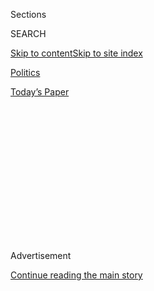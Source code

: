 <div id="app">

<div>

<div>

<div>

<div class="NYTAppHideMasthead css-1q2w90k e1suatyy0">

<div class="section css-ui9rw0 e1suatyy2">

<div class="css-eph4ug er09x8g0">

<div class="css-6n7j50">

</div>

<span class="css-1dv1kvn">Sections</span>

<div class="css-10488qs">

<span class="css-1dv1kvn">SEARCH</span>

</div>

[Skip to content](#site-content)[Skip to site
index](#site-index)

</div>

<div id="masthead-section-label" class="css-1wr3we4 eaxe0e00">

[Politics](https://www.nytimes.com/section/politics)

</div>

<div class="css-10698na e1huz5gh0">

</div>

</div>

<div id="masthead-bar-one" class="section hasLinks css-15hmgas e1csuq9d3">

<div class="css-uqyvli e1csuq9d0">

</div>

<div class="css-1uqjmks e1csuq9d1">

</div>

<div class="css-9e9ivx">

[](https://myaccount.nytimes.com/auth/login?response_type=cookie&client_id=vi)

</div>

<div class="css-1bvtpon e1csuq9d2">

[Today’s
Paper](https://www.nytimes.com/section/todayspaper)

</div>

</div>

</div>

</div>

<div data-aria-hidden="false">

<div id="site-content" data-role="main">

<div>

<div class="css-1aor85t" style="opacity:0.000000001;z-index:-1;visibility:hidden">

<div class="css-1hqnpie">

<div class="css-epjblv">

<span class="css-17xtcya">[Politics](/section/politics)</span><span class="css-x15j1o">|</span><span class="css-fwqvlz">Trump
Raised $107 Million for Inauguration, Doubling
Record</span>

</div>

<div class="css-k008qs">

<div class="css-1iwv8en">

<span class="css-18z7m18"></span>

<div>

</div>

</div>

<span class="css-1n6z4y">https://nyti.ms/2pzbjRJ</span>

<div class="css-1705lsu">

<div class="css-4xjgmj">

<div class="css-4skfbu" data-role="toolbar" data-aria-label="Social Media Share buttons, Save button, and Comments Panel with current comment count" data-testid="share-tools">

  - 
  - 
  - 
  - 
    
    <div class="css-6n7j50">
    
    </div>

  - 

</div>

</div>

</div>

</div>

</div>

</div>

<div id="NYT_TOP_BANNER_REGION" class="css-13pd83m">

</div>

<div id="top-wrapper" class="css-1sy8kpn">

<div id="top-slug" class="css-l9onyx">

Advertisement

</div>

[Continue reading the main
story](#after-top)

<div class="ad top-wrapper" style="text-align:center;height:100%;display:block;min-height:250px">

<div id="top" class="place-ad" data-position="top" data-size-key="top">

</div>

</div>

<div id="after-top">

</div>

</div>

<div id="sponsor-wrapper" class="css-1hyfx7x">

<div id="sponsor-slug" class="css-19vbshk">

Supported by

</div>

[Continue reading the main
story](#after-sponsor)

<div id="sponsor" class="ad sponsor-wrapper" style="text-align:center;height:100%;display:block">

</div>

<div id="after-sponsor">

</div>

</div>

<div class="css-1vkm6nb ehdk2mb0">

# Trump Raised $107 Million for Inauguration, Doubling Record

</div>

<div class="css-79elbk" data-testid="photoviewer-wrapper">

<div class="css-z3e15g" data-testid="photoviewer-wrapper-hidden">

</div>

<div class="css-1a48zt4 ehw59r15" data-testid="photoviewer-children">

![<span class="css-16f3y1r e13ogyst0" data-aria-hidden="true">The
inaugural parade passing by Lafayette Square, near the White House, on
Jan.
20.</span><span class="css-cnj6d5 e1z0qqy90" itemprop="copyrightHolder"><span class="css-1ly73wi e1tej78p0">Credit...</span><span><span>Sam
Hodgson for The New York
Times</span></span></span>](https://static01.nyt.com/images/2017/04/19/us/19INAUG-01/19INAUG-01-articleLarge.jpg?quality=75&auto=webp&disable=upscale)

</div>

</div>

<div class="css-xt80pu e12qa4dv0">

<div class="css-18e8msd">

<div class="css-vp77d3 epjyd6m0">

<div class="css-1baulvz">

By [<span class="css-1baulvz last-byline" itemprop="name">Nicholas
Fandos</span>](https://www.nytimes.com/by/nicholas-fandos)

</div>

</div>

  - April 18,
    2017

  - 
    
    <div class="css-4xjgmj">
    
    <div class="css-d8bdto" data-role="toolbar" data-aria-label="Social Media Share buttons, Save button, and Comments Panel with current comment count" data-testid="share-tools">
    
      - 
      - 
      - 
      - 
        
        <div class="css-6n7j50">
        
        </div>
    
      - 
    
    </div>
    
    </div>

</div>

</div>

<div class="section meteredContent css-1r7ky0e" name="articleBody" itemprop="articleBody">

<div class="css-1fanzo5 StoryBodyCompanionColumn">

<div class="css-53u6y8">

WASHINGTON — President Trump raised twice as much money for his
inauguration festivities as any previous president-elect in history,
pulling in tens of millions of dollars from wealthy donors and large
corporations eager to woo the nation’s new chief executive in the days
after his unexpected victory.

Disclosures filed with the Federal Election Commission on Tuesday showed
the contributions from corporate executives, lobbyists and businesses,
as well as small donors, totaled $107 million. The previous record was
held by President Barack Obama, who [raised $53
million](https://thecaucus.blogs.nytimes.com/2009/04/20/obamas-inaugural-fund-raising-topped-53-million/)
for his 2009 inauguration.

Mr. Trump’s inaugural committee is not required to report how it spent
the money on his inauguration festivities, which included more than 20
events and [drew modest
crowds](https://www.nytimes.com/interactive/2017/01/20/us/politics/trump-inauguration-crowd.html)
in January. In a statement on Tuesday, the committee said it was still
identifying charities toward which it would direct leftover money,
although it did not detail how much was left.

</div>

</div>

<div class="css-1fanzo5 StoryBodyCompanionColumn">

<div class="css-53u6y8">

The disclosures were delivered to the commission by hand on Tuesday and
had not yet been made public online.

The report is likely to only intensify questions about Mr. Trump’s
[commitment to the populist
ideas](https://www.nytimes.com/2017/04/18/us/politics/populism-donald-trump-administration.html?hp&action=click&pgtype=Homepage&clickSource=story-heading&module=first-column-region&region=top-news&WT.nav=top-news)
raised in recent weeks by several policy shifts and [realignments among
White House
staff](https://www.nytimes.com/2017/04/12/us/politics/steve-bannon-white-house-trump.html).

Inaugural committees face few of the regulations that limit campaigns in
what they can raise and how they can go about raising it. In practice,
that has left it up to each administration to determine its own
restrictions.

</div>

</div>

<div class="sizeMedium layoutHorizontal css-rezhvw ejvbdkh1">

[](https://www.nytimes.com/slideshow/2017/01/20/us/the-trump-inauguration.html)

<div class="css-5nx6oe">

## The Trump Inauguration

<div class="css-1xhl2m">

22 Photos

View Slide Show
<span class="css-t4350i">›</span>

</div>

</div>

<div class="css-79elbk">

<div class="css-hyytny">

</div>

![](https://static01.nyt.com/images/2017/01/20/us/20170121-Inaugural-slide-9QVR/20170121-Inaugural-slide-9QVR-articleLarge.jpg?quality=75&auto=webp&disable=upscale)

</div>

<div class="css-17ai7jg e15qwgfe0">

<span class="css-16f3y1r e13ogyst0">Doug Mills/The New York Times</span>

</div>

</div>

<div class="css-1fanzo5 StoryBodyCompanionColumn">

<div class="css-53u6y8">

President George W. Bush, for example, capped gifts at $100,000 in 2001
and at $250,000 in 2005. Mr. Obama accepted gifts only up to $50,000 in
2009, while banning gifts from lobbyists and corporations altogether. He
loosened those restrictions in 2013 after a bruising campaign, accepting
corporate gifts up to $1 million and individual gifts up to $250,000.

</div>

</div>

<div class="css-1fanzo5 StoryBodyCompanionColumn">

<div class="css-53u6y8">

Mr. Trump appears to have set comparatively few limits for his
inauguration. His team said it would not accept donations from
registered federal lobbyists nor would it solicit corporate gifts over
$1 million. But it did not put a cap on what it would take from
individuals.

Donor packages for the festivities [ranged from $25,000 to $1
million](https://www.nytimes.com/2016/11/29/us/politics/inauguration-donald-trump-president.html)
or more for both individuals and corporations. Depending on the level of
contribution, donors gained access to a slate of private events with Mr.
Trump and his inner circle, as well as special seating for his
swearing-in and other public events.

For Mr. Trump, the fast pace of fund-raising appears to have continued
past Inauguration Day. His re-election campaign, which was incorporated
the same day he took the oath of office, reported last week that [it had
raised $7.1
million](https://www.nytimes.com/2017/04/14/us/politics/trump-raises-millions-for-2020-re-election-bid.html?rref=collection%2Fbyline%2Frachel-shorey&action=click&contentCollection=undefined&region=stream&module=stream_unit&version=latest&contentPlacement=1&pgtype=collection)
during the first three months of this year.

</div>

</div>

</div>

<div>

</div>

<div>

</div>

<div>

</div>

<div>

<div id="bottom-wrapper" class="css-1ede5it">

<div id="bottom-slug" class="css-l9onyx">

Advertisement

</div>

[Continue reading the main
story](#after-bottom)

<div id="bottom" class="ad bottom-wrapper" style="text-align:center;height:100%;display:block;min-height:90px">

</div>

<div id="after-bottom">

</div>

</div>

</div>

</div>

</div>

## Site Index

<div>

</div>

## Site Information Navigation

  - [© <span>2020</span> <span>The New York Times
    Company</span>](https://help.nytimes.com/hc/en-us/articles/115014792127-Copyright-notice)

<!-- end list -->

  - [NYTCo](https://www.nytco.com/)
  - [Contact
    Us](https://help.nytimes.com/hc/en-us/articles/115015385887-Contact-Us)
  - [Work with us](https://www.nytco.com/careers/)
  - [Advertise](https://nytmediakit.com/)
  - [T Brand Studio](http://www.tbrandstudio.com/)
  - [Your Ad
    Choices](https://www.nytimes.com/privacy/cookie-policy#how-do-i-manage-trackers)
  - [Privacy](https://www.nytimes.com/privacy)
  - [Terms of
    Service](https://help.nytimes.com/hc/en-us/articles/115014893428-Terms-of-service)
  - [Terms of
    Sale](https://help.nytimes.com/hc/en-us/articles/115014893968-Terms-of-sale)
  - [Site
    Map](https://spiderbites.nytimes.com)
  - [Help](https://help.nytimes.com/hc/en-us)
  - [Subscriptions](https://www.nytimes.com/subscription?campaignId=37WXW)

</div>

</div>

</div>

</div>
